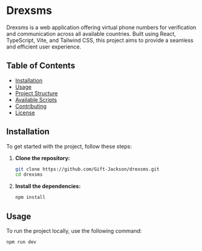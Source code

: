 # Drexsms

Drexsms is a web application offering virtual phone numbers for verification and communication across all available countries. Built using React, TypeScript, Vite, and Tailwind CSS, this project aims to provide a seamless and efficient user experience.

## Table of Contents

- [Installation](#installation)
- [Usage](#usage)
- [Project Structure](#project-structure)
- [Available Scripts](#available-scripts)
- [Contributing](#contributing)
- [License](#license)

## Installation

To get started with the project, follow these steps:

1. **Clone the repository:**

    ```sh
    git clone https://github.com/Gift-Jackson/drexsms.git
    cd drexsms
    ```

2. **Install the dependencies:**

    ```sh
    npm install
    ```

## Usage

To run the project locally, use the following command:

```sh
npm run dev
